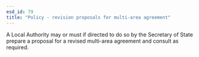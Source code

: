 ```yaml
---
esd_id: 79
title: "Policy - revision proposals for multi-area agreement"
---
```


A Local Authority may or must if directed to do so by the Secretary of State prepare a proposal for a revised multi-area agreement and consult as required.

